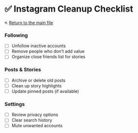 # ✅ Instagram Cleanup Checklist

↖️ [Return to the main file](../README.md)

### Following
- [ ] Unfollow inactive accounts
- [ ] Remove people who don’t add value
- [ ] Organize close friends list for stories

### Posts & Stories
- [ ] Archive or delete old posts
- [ ] Clean up story highlights
- [ ] Update pinned posts (if available)

### Settings
- [ ] Review privacy options
- [ ] Clear search history
- [ ] Mute unwanted accounts

